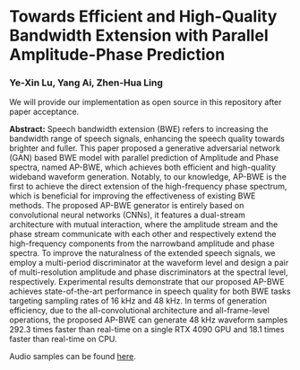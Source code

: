 # Towards Efficient and High-Quality Bandwidth Extension with Parallel Amplitude-Phase Prediction
### Ye-Xin Lu, Yang Ai, Zhen-Hua Ling
We will provide our implementation as open source in this repository after paper acceptance.

**Abstract:** 
Speech bandwidth extension (BWE) refers to increasing the bandwidth range of speech signals, enhancing the speech quality towards brighter and fuller. This paper proposed a generative adversarial network (GAN) based BWE model with parallel prediction of Amplitude and Phase spectra, named AP-BWE, which achieves both efficient and high-quality wideband waveform generation. Notably, to our knowledge, AP-BWE is the first to achieve the direct extension of the high-frequency phase spectrum, which is beneficial for improving the effectiveness of existing BWE methods. The proposed AP-BWE generator is entirely based on convolutional neural networks (CNNs), it features a dual-stream architecture with mutual interaction, where the amplitude stream and the phase stream communicate with each other and respectively extend the high-frequency components from the narrowband amplitude and phase spectra. To improve the naturalness of the extended speech signals, we employ a multi-period discriminator at the waveform level and design a pair of multi-resolution amplitude and phase discriminators at the spectral level, respectively. Experimental results demonstrate that our proposed AP-BWE achieves state-of-the-art performance in speech quality for both BWE tasks targeting sampling rates of 16 kHz and 48 kHz. In terms of generation efficiency, due to the all-convolutional architecture and all-frame-level operations, the proposed AP-BWE can generate 48 kHz waveform samples 292.3 times faster than real-time on a single RTX 4090 GPU and 18.1 times faster than real-time on CPU.

Audio samples can be found [here](http://yxlu-0102.github.io/AP-BWE).
